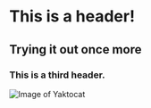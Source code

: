 # This is a header!
## Trying it out once more
### This is a third header.


![Image of Yaktocat](https://octodex.github.com/images/yaktocat.png)

